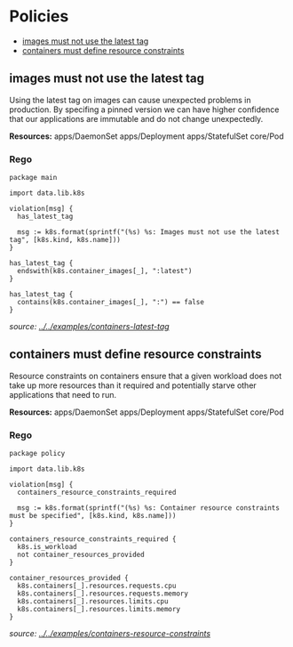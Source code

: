 # Policies

* [images must not use the latest tag](#images-must-not-use-the-latest-tag)
* [containers must define resource constraints](#containers-must-define-resource-constraints)

## images must not use the latest tag

Using the latest tag on images can cause unexpected problems in production. By specifing a pinned version
we can have higher confidence that our applications are immutable and do not change unexpectedly.

**Resources:** apps/DaemonSet apps/Deployment apps/StatefulSet core/Pod

### Rego

```rego
package main

import data.lib.k8s

violation[msg] {
  has_latest_tag

  msg := k8s.format(sprintf("(%s) %s: Images must not use the latest tag", [k8s.kind, k8s.name]))
}

has_latest_tag {
  endswith(k8s.container_images[_], ":latest")
}

has_latest_tag {
  contains(k8s.container_images[_], ":") == false
}

```
_source: [../../examples/containers-latest-tag](../../examples/containers-latest-tag)_

## containers must define resource constraints

Resource constraints on containers ensure that a given workload does not take up more resources than it required
and potentially starve other applications that need to run.

**Resources:** apps/DaemonSet apps/Deployment apps/StatefulSet core/Pod

### Rego

```rego
package policy

import data.lib.k8s

violation[msg] {
  containers_resource_constraints_required

  msg := k8s.format(sprintf("(%s) %s: Container resource constraints must be specified", [k8s.kind, k8s.name]))
}

containers_resource_constraints_required {
  k8s.is_workload
  not container_resources_provided
}

container_resources_provided {
  k8s.containers[_].resources.requests.cpu
  k8s.containers[_].resources.requests.memory
  k8s.containers[_].resources.limits.cpu
  k8s.containers[_].resources.limits.memory
}
```
_source: [../../examples/containers-resource-constraints](../../examples/containers-resource-constraints)_
